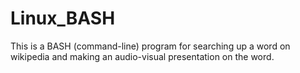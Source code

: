 # Linux_BASH
This is a BASH (command-line) program for searching up a word on wikipedia and making an audio-visual presentation on the word.
